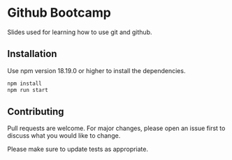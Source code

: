 # Github Bootcamp

Slides used for learning how to use git and github.

## Installation

Use npm version 18.19.0 or higher to install the dependencies.

```bash
npm install
npm run start
```

## Contributing

Pull requests are welcome. For major changes, please open an issue first
to discuss what you would like to change.

Please make sure to update tests as appropriate.